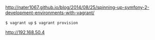 http://nater1067.github.io/blog/2014/08/25/spinning-up-symfony-2-development-environments-with-vagrant/

```$ vagrant up```
```$ vagrant provision```

http://192.168.50.4
